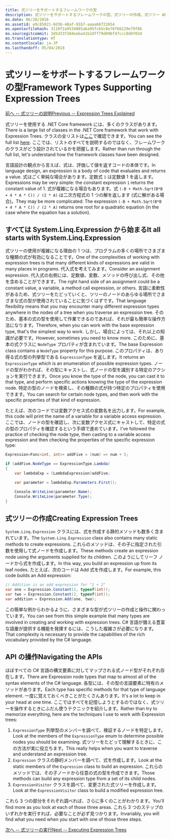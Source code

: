 ```yaml
---
title: 式ツリーをサポートするフレームワークの型
description: 式ツリーをサポートするフレームワークの型、式ツリーの作成、式ツリー API の操作テクニックについて説明します。
ms.date: 06/20/2016
ms.assetid: e9c85021-0d36-48af-91b7-aaaa66f22654
ms.openlocfilehash: 3110f2a9534085aba95fcb5c8e76f66229e79f86
ms.sourcegitcommit: 3d5d33f384eeba41b2dff79d096f47ccc8d8f03d
ms.translationtype: HT
ms.contentlocale: ja-JP
ms.lasthandoff: 05/04/2018
---
```

# <a name="framework-types-supporting-expression-trees"></a><span data-ttu-id="95424-103">式ツリーをサポートするフレームワークの型</span><span class="sxs-lookup"><span data-stu-id="95424-103">Framework Types Supporting Expression Trees</span></span>

[<span data-ttu-id="95424-104">前へ -- 式ツリーの説明</span><span class="sxs-lookup"><span data-stu-id="95424-104">Previous -- Expression Trees Explained</span></span>](expression-trees-explained.md)

<span data-ttu-id="95424-105">式ツリーを使用する .NET Core framework には、多くのクラスがあります。</span><span class="sxs-lookup"><span data-stu-id="95424-105">There is a large list of classes in the .NET Core framework that work with Expression Trees.</span></span>
<span data-ttu-id="95424-106">クラスの全リストは[ここ](/dotnet/core/api/System.Linq.Expressions)で確認できます。</span><span class="sxs-lookup"><span data-stu-id="95424-106">You can see the full list [here](/dotnet/core/api/System.Linq.Expressions).</span></span>
<span data-ttu-id="95424-107">ここでは、リストのすべてを説明するのではなく、フレームワークのクラスがどう設計されているかを把握します。</span><span class="sxs-lookup"><span data-stu-id="95424-107">Rather than run through the full list, let's understand how the framework classes have been designed.</span></span>

<span data-ttu-id="95424-108">言語設計の観点から言えば、式は、評価して値を返すコードの本体です。</span><span class="sxs-lookup"><span data-stu-id="95424-108">In language design, an expression is a body of code that evaluates and returns a value.</span></span> <span data-ttu-id="95424-109">式はごく単純な場合があります。定数式 `1` は定数値 1 を返します。</span><span class="sxs-lookup"><span data-stu-id="95424-109">Expressions may be very simple: the constant expression `1` returns the constant value of 1.</span></span> <span data-ttu-id="95424-110">式が複雑になる場合もあります。式 `(-B + Math.Sqrt(B*B + 4 * A * C)) / (2 * A)` は二次方程式の 1 つの解を返します (式に解がある場合)。</span><span class="sxs-lookup"><span data-stu-id="95424-110">They may be more complicated: The expression `(-B + Math.Sqrt(B*B + 4 * A * C)) / (2 * A)` returns one root for a quadratic equation (in the case where the equation has a solution).</span></span>  

## <a name="it-all-starts-with-systemlinqexpression"></a><span data-ttu-id="95424-111">すべては System.Linq.Expression から始まる</span><span class="sxs-lookup"><span data-stu-id="95424-111">It all starts with System.Linq.Expression</span></span>

<span data-ttu-id="95424-112">式ツリーの使用が複雑になる理由の 1 つは、プログラムの多くの場所でさまざまな種類の式が有効になることです。</span><span class="sxs-lookup"><span data-stu-id="95424-112">One of the complexities of working with expression trees is that many different kinds of expressions are valid in many places in programs.</span></span> <span data-ttu-id="95424-113">代入式を考えてみます。</span><span class="sxs-lookup"><span data-stu-id="95424-113">Consider an assignment expression.</span></span> <span data-ttu-id="95424-114">代入式の右側には、定数値、変数、メソッドの呼び出し式、その他を含めることができます。</span><span class="sxs-lookup"><span data-stu-id="95424-114">The right hand side of an assignment could be a constant value, a variable, a method call expression, or others.</span></span> <span data-ttu-id="95424-115">言語に柔軟性があるため、式ツリーをたどっていくと、ツリーのノードのあらゆる場所でさまざまな式の型が使用されていることに気づくはずです。</span><span class="sxs-lookup"><span data-stu-id="95424-115">That language flexibility means that you may encounter many different expression types anywhere in the nodes of a tree when you traverse an expression tree.</span></span> <span data-ttu-id="95424-116">そのため、基本の式の型を使用して作業できるのであれば、それが最も簡単な操作方法になります。</span><span class="sxs-lookup"><span data-stu-id="95424-116">Therefore, when you can work with the base expression type, that's the simplest way to work.</span></span> <span data-ttu-id="95424-117">しかし、場合によっては、それ以上の知識が必要です。</span><span class="sxs-lookup"><span data-stu-id="95424-117">However, sometimes you need to know more.</span></span>
<span data-ttu-id="95424-118">このために、基本の式クラスに `NodeType` プロパティが含まれています。</span><span class="sxs-lookup"><span data-stu-id="95424-118">The base Expression class contains a `NodeType` property for this purpose.</span></span>
<span data-ttu-id="95424-119">このプロパティは、あり得る式の型の列挙型である `ExpressionType` を返します。</span><span class="sxs-lookup"><span data-stu-id="95424-119">It returns an `ExpressionType` which is an enumeration of possible expression types.</span></span>
<span data-ttu-id="95424-120">ノードの型がわかれば、その型にキャストし、式ノードの型を識別する特定のアクションを実行できます。</span><span class="sxs-lookup"><span data-stu-id="95424-120">Once you know the type of the node, you can cast it to that type, and perform specific actions knowing the type of the expression node.</span></span> <span data-ttu-id="95424-121">特定の型のノードを検索し、その種類の式が持つ特定のプロパティを使用できます。</span><span class="sxs-lookup"><span data-stu-id="95424-121">You can search for certain node types, and then work with the specific properties of that kind of expression.</span></span>

<span data-ttu-id="95424-122">たとえば、次のコードでは変数アクセス式の変数名を出力します。</span><span class="sxs-lookup"><span data-stu-id="95424-122">For example, this code will print the name of a variable for a variable access expression.</span></span> <span data-ttu-id="95424-123">ここでは、ノードの型を確認し、次に変数アクセス式にキャストして、特定の式の型のプロパティを確認するという手順で進めています。</span><span class="sxs-lookup"><span data-stu-id="95424-123">I've followed the practice of checking the node type, then casting to a variable access expression and then checking the properties of the specific expression type:</span></span>

```csharp
Expression<Func<int, int>> addFive = (num) => num + 5;

if (addFive.NodeType == ExpressionType.Lambda)
{
    var lambdaExp = (LambdaExpression)addFive;

    var parameter = lambdaExp.Parameters.First();

    Console.WriteLine(parameter.Name);
    Console.WriteLine(parameter.Type);
}
```

## <a name="creating-expression-trees"></a><span data-ttu-id="95424-124">式ツリーの作成</span><span class="sxs-lookup"><span data-stu-id="95424-124">Creating Expression Trees</span></span>

<span data-ttu-id="95424-125">`System.Linq.Expression` クラスには、式を作成する静的メソッドも数多く含まれています。</span><span class="sxs-lookup"><span data-stu-id="95424-125">The `System.Linq.Expression` class also contains many static methods to create expressions.</span></span> <span data-ttu-id="95424-126">これらのメソッドは、その子に指定された引数を使用して式ノードを作成します。</span><span class="sxs-lookup"><span data-stu-id="95424-126">These methods create an expression node using the arguments supplied for its children.</span></span> <span data-ttu-id="95424-127">このようにしてリーフ ノードから式を作成します。</span><span class="sxs-lookup"><span data-stu-id="95424-127">In this way, you build an expression up from its leaf nodes.</span></span> <span data-ttu-id="95424-128">たとえば、次のコードは Add 式を作成します。</span><span class="sxs-lookup"><span data-stu-id="95424-128">For example, this code builds an Add expression:</span></span>

```csharp
// Addition is an add expression for "1 + 2"
var one = Expression.Constant(1, typeof(int));
var two = Expression.Constant(2, typeof(int));
var addition = Expression.Add(one, two);
```

<span data-ttu-id="95424-129">この簡単な例からわかるように、さまざまな型が式ツリーの作成と操作に関わっています。</span><span class="sxs-lookup"><span data-stu-id="95424-129">You can see from this simple example that many types are involved in creating and working with expression trees.</span></span> <span data-ttu-id="95424-130">C# 言語が備える豊富な語彙が提供する機能を発揮するには、こうした複雑さが必要になります。</span><span class="sxs-lookup"><span data-stu-id="95424-130">That complexity is necessary to provide the capabilities of the rich vocabulary provided by the C# language.</span></span>

## <a name="navigating-the-apis"></a><span data-ttu-id="95424-131">API の操作</span><span class="sxs-lookup"><span data-stu-id="95424-131">Navigating the APIs</span></span>
<span data-ttu-id="95424-132">ほぼすべての C# 言語の構文要素に対してマップされる式ノード型がそれぞれ存在します。</span><span class="sxs-lookup"><span data-stu-id="95424-132">There are Expression node types that map to almost all of the syntax elements of the C# language.</span></span> <span data-ttu-id="95424-133">各型には、その型の言語要素に特有のメソッドがあります。</span><span class="sxs-lookup"><span data-stu-id="95424-133">Each type has specific methods for that type of language element.</span></span> <span data-ttu-id="95424-134">一度に覚えておくべきことがたくさんあります。</span><span class="sxs-lookup"><span data-stu-id="95424-134">It's a lot to keep in your head at one time.</span></span> <span data-ttu-id="95424-135">ここではすべてを記憶しようとするのではなく、式ツリーを操作するときにふだん使うテクニックを紹介します。</span><span class="sxs-lookup"><span data-stu-id="95424-135">Rather than try to memorize everything, here are the techniques I use to work with Expression trees:</span></span>
1. <span data-ttu-id="95424-136">`ExpressionType` 列挙型のメンバーを調べて、検証するノードを特定します。</span><span class="sxs-lookup"><span data-stu-id="95424-136">Look at the members of the `ExpressionType` enum to determine possible nodes you should be examining.</span></span> <span data-ttu-id="95424-137">式ツリーをたどって理解するときに、この方法が実に役立ちます。</span><span class="sxs-lookup"><span data-stu-id="95424-137">This really helps when you want to traverse and understand an expression tree.</span></span>
2. <span data-ttu-id="95424-138">`Expression` クラスの静的メンバーを調べて、式を作成します。</span><span class="sxs-lookup"><span data-stu-id="95424-138">Look at the static members of the `Expression` class to build an expression.</span></span> <span data-ttu-id="95424-139">これらのメソッドでは、その子ノードから任意の式の型を作成できます。</span><span class="sxs-lookup"><span data-stu-id="95424-139">Those methods can build any expression type from a set of its child nodes.</span></span>
3. <span data-ttu-id="95424-140">`ExpressionVisitor` クラスを調べて、変更された式ツリーを作成します。</span><span class="sxs-lookup"><span data-stu-id="95424-140">Look at the `ExpressionVisitor` class to build a modified expression tree.</span></span>

<span data-ttu-id="95424-141">これら 3 つの部分をそれぞれ調べれば、さらに多くのことがわかります。</span><span class="sxs-lookup"><span data-stu-id="95424-141">You'll find more as you look at each of those three areas.</span></span> <span data-ttu-id="95424-142">これら 3 つのステップのいずれかを実行すれば、必要なことが必ず見つかります。</span><span class="sxs-lookup"><span data-stu-id="95424-142">Invariably, you will find what you need when you start with one of those three steps.</span></span>
 
 [<span data-ttu-id="95424-143">次へ -- 式ツリーの実行</span><span class="sxs-lookup"><span data-stu-id="95424-143">Next -- Executing Expression Trees</span></span>](expression-trees-execution.md)
 
